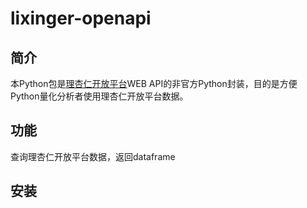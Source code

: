 # lixinger-openapi
## 简介
本Python包是[理杏仁开放平台](https://www.lixinger.com/open/api)WEB API的非官方Python封装，目的是方便Python量化分析者使用理杏仁开放平台数据。
## 功能
查询理杏仁开放平台数据，返回dataframe
## 安装


